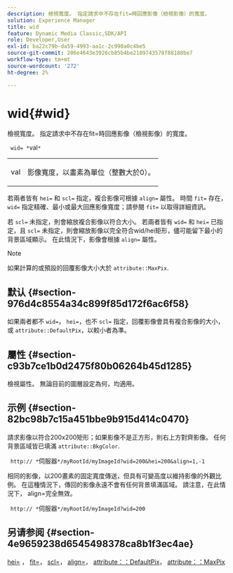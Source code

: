 ```yaml
---
description: 檢視寬度。 指定請求中不存在fit=時回應影像（檢視影像）的寬度。
solution: Experience Manager
title: wid
feature: Dynamic Media Classic,SDK/API
role: Developer,User
exl-id: ba22c79b-da59-4993-aa1c-2c990a0c4be5
source-git-commit: 206e4643e3926cb85b4be2189743578f88180be7
workflow-type: tm+mt
source-wordcount: '272'
ht-degree: 2%

---
```


# wid{#wid}

檢視寬度。 指定請求中不存在fit=時回應影像（檢視影像）的寬度。

` wid= *`val`*`

<table id="simpletable_E217453246F5441C896C1F69EA4D4218"> 
 <tr class="strow"> 
  <td class="stentry"> <p> <span class="varname"> val </span> </p> </td> 
  <td class="stentry"> <p>影像寬度，以畫素為單位（整數大於0）。 </p> </td> 
 </tr> 
</table>

若兩者皆有 `hei=` 和 `scl=` 指定，複合影像可根據 `align=` 屬性。 時間 `fit=` 存在， `wid=` 指定精確、最小或最大回應影像寬度；請參閱 `fit=` 以取得詳細資訊。

若 `scl=` 未指定，則會縮放複合影像以符合大小。 若兩者皆有 `wid=` 和 `hei=` 已指定，且 `scl=` 未指定，則會縮放影像以完全符合wid/hei矩形，儘可能留下最小的背景區域顯示。 在此情況下，影像會根據 `align=` 屬性。

>[!NOTE]
>
>如果計算的或預設的回覆影像大小大於 `attribute::MaxPix`.

## 默认 {#section-976d4c8554a34c899f85d172f6ac6f58}

如果兩者都不 `wid=`， `hei=`，也不 `scl=` 指定，回覆影像會具有複合影像的大小，或 `attribute::DefaultPix`，以較小者為準。

## 屬性 {#section-c93b7ce1b0d2475f80b06264b45d1285}

檢視屬性。 無論目前的圖層設定為何，均適用。

## 示例 {#section-82bc98b7c15a451bbe9b915d414c0470}

請求影像以符合200x200矩形；如果影像不是正方形，則右上方對齊影像。 任何背景區域皆已填滿 `attribute::BkgColor`.

` http:// *`伺服器`*/myRootId/myImageId?wid=200&hei=200&align=1,-1`

相同的影像，以200畫素的固定寬度傳送，但具有可變高度以維持影像的外觀比例。 在這種情況下，傳回的影像永遠不會有任何背景填滿區域。 請注意，在此情況下， align=完全無效。

` http:// *`伺服器`*/myRootId/myImageId?wid=200`

## 另请参阅 {#section-4e9659238d6545498378ca8b1f3ec4ae}

[hei=](../../../../../is-api/http-ref/image-serving-api-ref/c-http-protocol-reference/c-command-reference/r-is-http-hei.md#reference-6d6f556ccc0e4b98a815e8a5c1944a96) ， [fit=](../../../../../is-api/http-ref/image-serving-api-ref/c-http-protocol-reference/c-command-reference/r-fit.md#reference-f11bff6d93d143d6b135de3a923bc989)， [scl=](../../../../../is-api/http-ref/image-serving-api-ref/c-http-protocol-reference/c-command-reference/r-scl.md#reference-b2a74e493d0d407e98fe350551ba3fcc)， [align=](../../../../../is-api/http-ref/image-serving-api-ref/c-http-protocol-reference/c-command-reference/r-align.md#reference-b7d6b87c75124d78884f916dd6544bc7)， [attribute：：DefaultPix](../../../../../is-api/image-catalog/image-serving-api-ref/c-image-catalog-reference/c-attributes-reference/r-defaultpix.md#reference-996b2c22b30f4fd9b970c84063306df1)， [attribute：：MaxPix](../../../../../is-api/image-catalog/image-serving-api-ref/c-image-catalog-reference/c-attributes-reference/r-maxpix.md#reference-e167d396ac794079ba8b5e6eb16eeda5)
